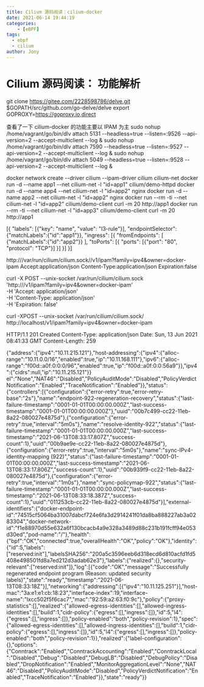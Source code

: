 ```yaml
---
title: Cilium 源码阅读：cilium-docker
date: 2021-06-14 19:44:19
categories: 
	- [eBPF]
tags:
  - ebpf
  - cilium
author: Jony
---
```




# Cilium 源码阅读： 功能解析

git clone https://gitee.com/2228598786/delve.git $GOPATH/src/github.com/go-delve/delve
export GOPROXY=https://goproxy.io,direct


查看了一下 cilium-docker 的功能主要以 IPAM 为主
sudo nohup /home/vagrant/go/bin/dlv attach 5131 --headless=true --listen=:9526  --api-version=2 --accept-multiclient --log &
sudo nohup /home/vagrant/go/bin/dlv attach 7590 --headless=true --listen=:9527  --api-version=2 --accept-multiclient --log &
sudo nohup /home/vagrant/go/bin/dlv attach 5049 --headless=true --listen=:9528  --api-version=2 --accept-multiclient --log &

docker network create --driver cilium --ipam-driver cilium cilium-net
docker run -d --name app1 --net cilium-net -l "id=app1" cilium/demo-httpd
docker run -d --name app4 --net cilium-net -l "id=app2" nginx
docker run -d --name app2 --net cilium-net -l "id=app2" nginx
docker run --rm -ti --net cilium-net -l "id=app2" cilium/demo-client curl -m 20 http://app1
docker run --rm -ti --net cilium-net -l "id=app3" cilium/demo-client curl -m 20 http://app1



[{
    "labels": [{"key": "name", "value": "l3-rule"}],
    "endpointSelector": {"matchLabels":{"id":"app1"}},
    "ingress": [{
        "fromEndpoints": [
            {"matchLabels":{"id":"app2"}}
        ],
        "toPorts": [{
                "ports": [{"port": "80", "protocol": "TCP"}]
        }]
    }]
}]

http:///var/run/cilium/cilium.sock//v1/ipam?family=ipv4&owner=docker-ipam
Accept:application/json
Content-Type:application/json
Expiration:false


curl -X POST --unix-socket /var/run/cilium/cilium.sock \
  'http:///v1/ipam?family=ipv4&owner=docker-ipam' \
  -H 'Accept: application/json' \
  -H 'Content-Type: application/json' \
  -H 'Expiration: false' 



curl -XPOST --unix-socket /var/run/cilium/cilium.sock/  http://localhost/v1/ipam?family=ipv4&owner=docker-ipam

HTTP/1.1 201 Created
Content-Type: application/json
Date: Sun, 13 Jun 2021 08:41:33 GMT
Content-Length: 259

{"address":{"ipv4":"10.11.215.121"},"host-addressing":{"ipv4":{"alloc-range":"10.11.0.0/16","enabled":true,"ip":"10.11.168.111"},"ipv6":{"alloc-range":"f00d::a0f:0:0:0/96","enabled":true,"ip":"f00d::a0f:0:0:56a9"}},"ipv4":{"cidrs":null,"ip":"10.11.215.121"}}
el":"None","NAT46":"Disabled","PolicyAuditMode":"Disabled","PolicyVerdictNotification":"Enabled","TraceNotification":"Enabled"}},"status":{"controllers":[{"configuration":{"error-retry":true,"error-retry-base":"2s"},"name":"endpoint-922-regeneration-recovery","status":{"last-failure-timestamp":"0001-01-01T00:00:00.000Z","last-success-timestamp":"0001-01-01T00:00:00.000Z"},"uuid":"00b7c499-cc22-11eb-8a22-080027e4875d"},{"configuration":{"error-retry":true,"interval":"5m0s"},"name":"resolve-identity-922","status":{"last-failure-timestamp":"0001-01-01T00:00:00.000Z","last-success-timestamp":"2021-06-13T08:33:17.807Z","success-count":1},"uuid":"00b9ae9e-cc22-11eb-8a22-080027e4875d"},{"configuration":{"error-retry":true,"interval":"5m0s"},"name":"sync-IPv4-identity-mapping (922)","status":{"last-failure-timestamp":"0001-01-01T00:00:00.000Z","last-success-timestamp":"2021-06-13T08:33:17.806Z","success-count":1},"uuid":"00b939f9-cc22-11eb-8a22-080027e4875d"},{"configuration":{"error-retry":true,"interval":"1m0s"},"name":"sync-policymap-922","status":{"last-failure-timestamp":"0001-01-01T00:00:00.000Z","last-success-timestamp":"2021-06-13T08:33:18.387Z","success-count":1},"uuid":"011253cb-cc22-11eb-8a22-080027e4875d"}],"external-identifiers":{"docker-endpoint-id":"74515cf5064ba31007dabcf724e6fa3d2914241f01da8ba888227ab3a0283304","docker-network-id":"f1e88970d55e632a6f130bcacb4a9e328a3489d88c231b191fcff94e053d30ed","pod-name":"/"},"health":{"bpf":"OK","connected":true,"overallHealth":"OK","policy":"OK"},"identity":{"id":5,"labels":["reserved:init"],"labelsSHA256":"200a5c3596eeb6d318ecd6d810acfd1fd5408e498501fd8a7ed212d3adab62e3"},"labels":{"realized":{},"security-relevant":["reserved:init"]},"log":[{"code":"OK","message":"Successfully regenerated endpoint program (Reason: updated security labels)","state":"ready","timestamp":"2021-06-13T08:33:18Z"}],"networking":{"addressing":[{"ipv4":"10.11.125.251"}],"host-mac":"3a:e1:e1:cb:18:23","interface-index":19,"interface-name":"lxcc502f5f6cac7","mac":"92:59:a2:63:f0:9c"},"policy":{"proxy-statistics":[],"realized":{"allowed-egress-identities":[],"allowed-ingress-identities":[],"build":1,"cidr-policy":{"egress":[],"ingress":[]},"id":5,"l4":{"egress":[],"ingress":[]},"policy-enabled":"both","policy-revision":1},"spec":{"allowed-egress-identities":[],"allowed-ingress-identities":[],"build":1,"cidr-policy":{"egress":[],"ingress":[]},"id":5,"l4":{"egress":[],"ingress":[]},"policy-enabled":"both","policy-revision":1}},"realized":{"label-configuration":{},"options":{"Conntrack":"Enabled","ConntrackAccounting":"Enabled","ConntrackLocal":"Disabled","Debug":"Disabled","DebugLB":"Disabled","DebugPolicy":"Disabled","DropNotification":"Enabled","MonitorAggregationLevel":"None","NAT46":"Disabled","PolicyAuditMode":"Disabled","PolicyVerdictNotification":"Enabled","TraceNotification":"Enabled"}},"state":"ready"}}
